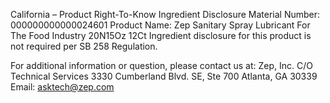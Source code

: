  
 
 
California – Product Right-To-Know Ingredient Disclosure 
Material Number: 000000000000024601 
Product Name: Zep Sanitary Spray Lubricant For The Food Industry 20N15Oz 12Ct 
Ingredient disclosure for this product is not required per SB 258 Regulation. 
 
For additional information or question, please contact us at: 
Zep, Inc. 
C/O Technical Services 
3330 Cumberland Blvd. SE, Ste 700 
Atlanta, GA 30339 
Email: asktech@zep.com 
 
 
 
 
